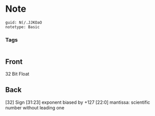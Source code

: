 # Note
```
guid: N(/.JJKOaO
notetype: Basic
```

### Tags
```
```

## Front
32 Bit Float

## Back
[32] Sign
[31:23] exponent biased by +127
[22:0] mantissa: scientific number without leading one
